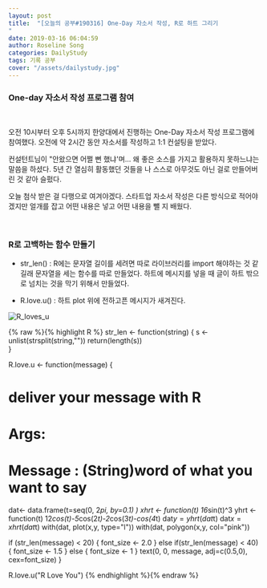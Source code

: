 ```yaml
---
layout: post
title:  "[오늘의 공부#190316] One-Day 자소서 작성, R로 하트 그리기
"
date: 2019-03-16 06:04:59
author: Roseline Song
categories: DailyStudy
tags: 기록 공부
cover: "/assets/dailystudy.jpg"
---
```


### One-day 자소서 작성 프로그램 참여 
<br>

오전 10시부터 오후 5시까지 한양대에서 진행하는 One-Day 자소서 작성 프로그램에 참여했다. 오전에 약 2시간 동안 자소서를 작성하고 1:1 컨설팅을 받았다.

컨설턴트님이 "안왔으면 어쩔 뻔 했냐'며... 왜 좋은 소스를 가지고 활용하지 못하느냐는 말씀을 하셨다. 5년 간 열심히 활동했던 것들을 나 스스로 아무것도 아닌 걸로 만들어버린 것 같아 슬펐다. 

오늘 첨삭 받은 걸 다행으로 여겨야겠다. 스타트업 자소서 작성은 다른 방식으로 적어야겠지만 얼개를 잡고 어떤 내용은 넣고 어떤 내용을 뺄 지 배웠다.

<br>

### R로 고백하는 함수 만들기

- str_len() : R에는 문자열 길이를 세려면 따로 라이브러리를 import 해야하는 것 같길래 문자열을 세는 함수를 따로 만들었다. 하트에 메시지를 넣을 때 글이 하트 밖으로 넘치는 것을 막기 위해서 만들었다. 

- R.love.u() : 하트 plot 위에 전하고픈 메시지가 새겨진다.

<img src="https://postfiles.pstatic.net/MjAxOTAzMTZfMTYg/MDAxNTUyNzQ2NTE2NTM1.aGtMlzBKDINiGpB6RFwHOwfRDJQiIcG7EJK1VBX182Ig.FTOZfqayYZXyqtwCvv_ouPNLPJWpa_mz88_dd1dgsm8g.PNG.guseod24/Rplot.png?type=w966" title="R_loves_u">


{% raw %}{% highlight R %}
str_len <- function(string) {
  s <- unlist(strsplit(string,""))
  return(length(s))  
}

R.love.u <- function(message) {
  # deliver your message with R
  # 
  # Args:
  #   Message : (String)word of what you want to say
  dat<- data.frame(t=seq(0, 2*pi, by=0.1) )
  xhrt <- function(t) 16*sin(t)^3
  yhrt <- function(t) 12*cos(t)-5*cos(2*t)-2*cos(3*t)-cos(4*t)
  dat$y=yhrt(dat$t)
  dat$x=xhrt(dat$t)
  with(dat, plot(x,y, type="l"))
  with(dat, polygon(x,y, col="pink"))
  
  if (str_len(message) < 20) {
    font_size <- 2.0
  } else if(str_len(message) < 40) {
    font_size <- 1.5 
  } else {
    font_size <- 1
  }
  text(0, 0, message, adj=c(0.5,0), cex=font_size)
}

R.love.u("R Love You")
{% endhighlight %}{% endraw %}